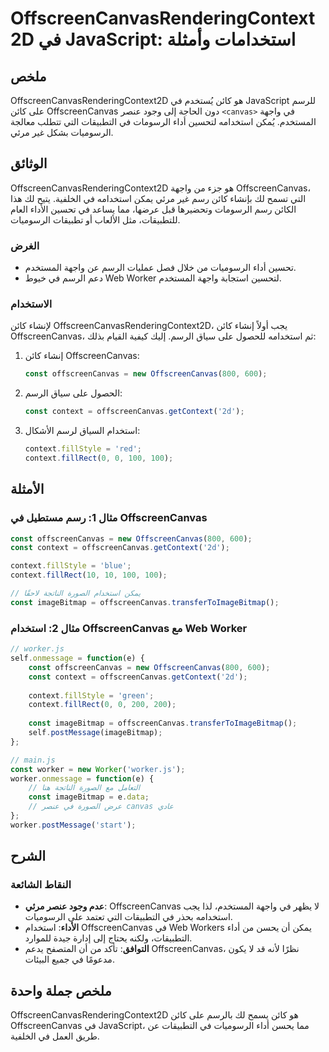 <!--
Meta Description: # OffscreenCanvasRenderingContext2D في JavaScript: استخدامات وأمثلة ## ملخص OffscreenCanvasRenderingContext2D هو كائن يُستخدم في JavaScript للرسم على ...
Meta Keywords: offscreencanvas, const, context, javascript, كائن
-->

# OffscreenCanvasRenderingContext2D في JavaScript: استخدامات وأمثلة 

## ملخص
OffscreenCanvasRenderingContext2D هو كائن يُستخدم في JavaScript للرسم على كائن OffscreenCanvas دون الحاجة إلى وجود عنصر `<canvas>` في واجهة المستخدم. يُمكن استخدامه لتحسين أداء الرسومات في التطبيقات التي تتطلب معالجة الرسوميات بشكل غير مرئي.

## الوثائق
OffscreenCanvasRenderingContext2D هو جزء من واجهة OffscreenCanvas، التي تسمح لك بإنشاء كائن رسم غير مرئي يمكن استخدامه في الخلفية. يتيح لك هذا الكائن رسم الرسومات وتحضيرها قبل عرضها، مما يساعد في تحسين الأداء العام للتطبيقات، مثل الألعاب أو تطبيقات الرسوميات.

### الغرض
- تحسين أداء الرسوميات من خلال فصل عمليات الرسم عن واجهة المستخدم.
- دعم الرسم في خيوط Web Worker لتحسين استجابة واجهة المستخدم.

### الاستخدام
لإنشاء كائن OffscreenCanvasRenderingContext2D، يجب أولاً إنشاء كائن OffscreenCanvas، ثم استخدامه للحصول على سياق الرسم. إليك كيفية القيام بذلك:

1. إنشاء كائن OffscreenCanvas:
   ```javascript
   const offscreenCanvas = new OffscreenCanvas(800, 600);
   ```

2. الحصول على سياق الرسم:
   ```javascript
   const context = offscreenCanvas.getContext('2d');
   ```

3. استخدام السياق لرسم الأشكال:
   ```javascript
   context.fillStyle = 'red';
   context.fillRect(0, 0, 100, 100);
   ```

## الأمثلة
### مثال 1: رسم مستطيل في OffscreenCanvas
```javascript
const offscreenCanvas = new OffscreenCanvas(800, 600);
const context = offscreenCanvas.getContext('2d');

context.fillStyle = 'blue';
context.fillRect(10, 10, 100, 100);

// يمكن استخدام الصورة الناتجة لاحقًا
const imageBitmap = offscreenCanvas.transferToImageBitmap();
```

### مثال 2: استخدام OffscreenCanvas مع Web Worker
```javascript
// worker.js
self.onmessage = function(e) {
    const offscreenCanvas = new OffscreenCanvas(800, 600);
    const context = offscreenCanvas.getContext('2d');
    
    context.fillStyle = 'green';
    context.fillRect(0, 0, 200, 200);
    
    const imageBitmap = offscreenCanvas.transferToImageBitmap();
    self.postMessage(imageBitmap);
};

// main.js
const worker = new Worker('worker.js');
worker.onmessage = function(e) {
    // التعامل مع الصورة الناتجة هنا
    const imageBitmap = e.data;
    // عرض الصورة في عنصر canvas عادي
};
worker.postMessage('start');
```

## الشرح
### النقاط الشائعة
- **عدم وجود عنصر مرئي**: OffscreenCanvas لا يظهر في واجهة المستخدم، لذا يجب استخدامه بحذر في التطبيقات التي تعتمد على الرسوميات.
- **الأداء**: استخدام OffscreenCanvas في Web Workers يمكن أن يحسن من أداء التطبيقات، ولكنه يحتاج إلى إدارة جيدة للموارد.
- **التوافق**: تأكد من أن المتصفح يدعم OffscreenCanvas، نظرًا لأنه قد لا يكون مدعومًا في جميع البيئات.

## ملخص جملة واحدة
OffscreenCanvasRenderingContext2D هو كائن يسمح لك بالرسم على كائن OffscreenCanvas في JavaScript، مما يحسن أداء الرسوميات في التطبيقات عن طريق العمل في الخلفية.